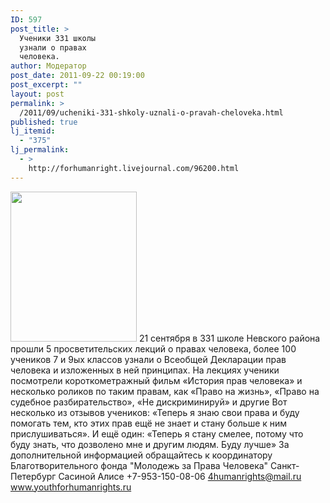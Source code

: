 ```yaml
---
ID: 597
post_title: >
  Ученики 331 школы
  узнали о правах
  человека.
author: Модератор
post_date: 2011-09-22 00:19:00
post_excerpt: ""
layout: post
permalink: >
  /2011/09/ucheniki-331-shkoly-uznali-o-pravah-cheloveka.html
published: true
lj_itemid:
  - "375"
lj_permalink:
  - >
    http://forhumanright.livejournal.com/96200.html
---
```

<a href="http://pics.livejournal.com/forhumanright/pic/00008r2h/"><img src="http://pics.livejournal.com/forhumanright/pic/00008r2h" width="202" height="240" border='0'/></a> 21 сентября в 331 школе Невского района прошли 5 просветительских лекций о правах человека, более 100 учеников 7 и 9ых классов узнали о Всеобщей Декларации прав человека и изложенных в ней принципах. 
На лекциях ученики посмотрели короткометражный фильм «История прав человека» и несколько роликов по таким правам, как «Право на жизнь», «Право на судебное разбирательство», «Не дискриминируй» и другие
Вот несколько из отзывов учеников: «Теперь я знаю свои права и буду помогать тем, кто этих прав ещё не знает и стану больше к ним прислушиваться». И ещё один: «Теперь я стану смелее, потому что буду знать, что дозволено мне и другим людям. Буду лучше»
За дополнительной информацией обращайтесь к координатору 
Благотворительного фонда
"Молодежь за Права Человека" Санкт-Петербург 
Сасиной Алисе 
+7-953-150-08-06 
4humanrights@mail.ru
www.youthforhumanrights.ru